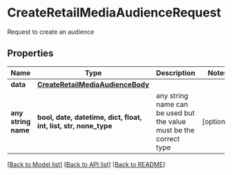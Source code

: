 # CreateRetailMediaAudienceRequest

Request to create an audience

## Properties
Name | Type | Description | Notes
------------ | ------------- | ------------- | -------------
**data** | [**CreateRetailMediaAudienceBody**](CreateRetailMediaAudienceBody.md) |  | 
**any string name** | **bool, date, datetime, dict, float, int, list, str, none_type** | any string name can be used but the value must be the correct type | [optional]

[[Back to Model list]](../README.md#documentation-for-models) [[Back to API list]](../README.md#documentation-for-api-endpoints) [[Back to README]](../README.md)


